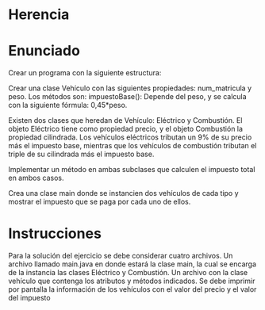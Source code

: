 # Herencia
# Enunciado
Crear un programa con la siguiente estructura:

Crear una clase Vehículo con las siguientes propiedades: num_matricula y peso. Los métodos son:
impuestoBase(): Depende del peso, y se calcula con la siguiente fórmula: 0,45*peso.

Existen dos clases que heredan de Vehículo: Eléctrico y Combustión. El objeto Eléctrico tiene como propiedad precio, y el objeto Combustión la propiedad cilindrada. Los vehículos eléctricos tributan un 9% de su precio más el impuesto base, mientras que los vehículos de combustión tributan el triple de su cilindrada más el impuesto base.

Implementar un método en ambas subclases que calculen el impuesto total en ambos casos.

Crea una clase main donde se instancien dos vehículos de cada tipo y mostrar el impuesto que se paga por cada uno de ellos.

# Instrucciones
Para la solución del ejercicio se debe considerar cuatro archivos. Un archivo llamado main.java en donde estará la clase main, la cual se encarga de la instancia las clases Eléctrico y Combustión. Un archivo con la clase vehículo que contenga los atributos y métodos indicados. Se debe imprimir por pantalla la información de los vehículos con el valor del precio y el valor del impuesto